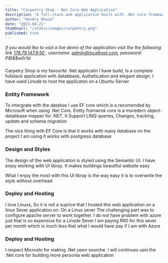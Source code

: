 ```yaml
---
title: "Carpentry Shop - Net Core Web Application"
description: "A full-stack web application built with .Net core framework with SQlite database for simplicity. The application allows users to order carpentry online and notify them when ready to collect"
author: "Hendry Khoza"
date: "2021-04-21"
thumbnail: "/static/images/carpentry.png"
published: true
---
```



*if you would like to visit a live demo of the application visit the the
follwoing link [ 178.79.147.9:50 ]( 178.79.147.9:50). username: admin@localhost.com, password: P@$$w0r1d*

###

Carpetry Shop is my favourite .Net applicatin  I have build, Is a
complete fullstack application with databbase, Authetication and
elegant design. I have used Linode to host the applicaton on a
Ubuntu Server


### Entity Framework

To intergrate with the databse I use EF core which is a recomended by
Microsoft when using .Net Core. Entity framwrok core is a moredern object-databbase
mapper for .NET, It Support LINQ queries, Changes, tracking, update and schema
migration

The nice thing with EF Core is that it works with many database on the
project I am using it works with postgress database

### Design and Styles

The design of the web application is styled using  the Semantic UI. I have
enjoy working with UI libray. It makes buildings beautiful website easy

What I enjoy the most with this UI libray is the way easy it is to overwrite
the style without overhead


### Deploy and Hosting

I love Linuxx, So it is not a suprice that I hosted this web application on a linux
Sever application on. On a Linux sever The challenging part was to configure apache
server to work together. I do not have problem with azure just that is so expensive
for a Linode Sever I am paying R90 for this sever per month which is much less
that what I would have pay if I am with Azure

### Deploy and Hosting
I respect Microsto for making .Net open sourche. I will continues usin the
.Net core for building more personla web application
